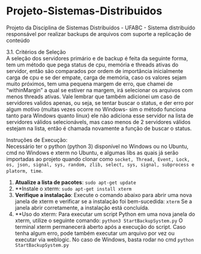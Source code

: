 # Projeto-Sistemas-Distribuidos
Projeto da Disciplina de Sistemas Distribuídos - UFABC - Sistema distribuído responsável por realizar backups de arquivos com suporte a replicação de conteúdo

 3.1. Critérios de Seleção  
 A seleção dos servidores primário e de backup é feita da seguinte forma, tem um método
 que pega status de cpu, memória e threads ativas do servidor, então são comparados por
 ordem de importância inicialmente carga de cpu e se der empate, carga de memória,
 caso os valores sejam muito próximos, tem uma pequena margem de erro, que chamei
 de “withinMargin” a qual se estiver na margem, irá selecionar os arquivos com menos
 threads ativas. Vale lembrar que também adicionei um caso de servidores validos apenas,
 ou seja, se tentar buscar o status, e der erro por algum motivo (muitas vezes ocorre no
 Windows- sim o método funciona tanto para Windows quanto linux) ele não adiciona
 esse servidor na lista de servidores válidos selecionávels, mas caso menos de 2 servidores
 válidos estejam na lista, então é chamada novamente a função de buscar o status.

Instruções de Execução:  
Necessário ter o python (python 3) disponível no Windows ou no Ubuntu, cmd no Windows e xterm no Ubuntu, e algumas libs as quais já serão importadas ao projeto quando clonar como `socket, Thread, Event, Lock, os, json, signal, sys, random, zlib, select, sys, signal, subprocess e platorm, time`.
 1. **Atualize a lista de pacotes**:
 `sudo apt-get update`
 2. **Instale o xterm:
 `sudo apt-get install xterm`
 3. **Verifique a instalação**:
 Execute o comando abaixo para abrir uma nova janela de xterm e verificar se a instalação foi bem-sucedida:
 `xterm`
 Se a janela abrir corretamente, a instalação está concluída.
 4. **Uso do xterm:
 Para executar um script Python em uma nova janela do xterm, utilize o seguinte
 comando:
 `python3 StartBackupSystem.py`
 O terminal xterm permanecerá aberto após a execução do script. Caso tenha algum erro, pode também executar um arquivo por vez ou executar via weblogic.
 No caso de Windows, basta rodar no cmd
 `python StartBackupSystem.py`
